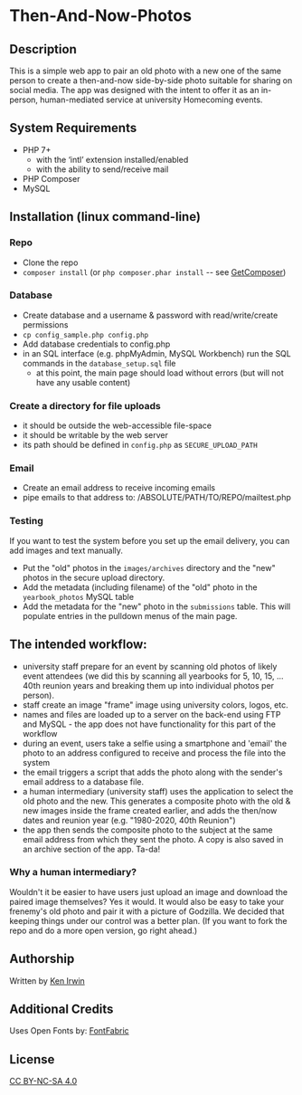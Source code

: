 # Then-And-Now-Photos

## Description
This is a simple web app to pair an old photo with a new one of the same person to create a then-and-now side-by-side photo suitable for sharing on social media. The app was designed with the intent to offer it as an in-person, human-mediated service at university Homecoming events.

## System Requirements
* PHP 7+
  * with the ‘intl’ extension installed/enabled
  * with the ability to send/receive mail
* PHP Composer
* MySQL

## Installation (linux command-line)

### Repo
* Clone the repo
* `composer install` (or `php composer.phar install` -- see [GetComposer](https://getcomposer.org/doc/00-intro.md#installation-linux-unix-macos))

### Database
* Create database and a username & password with read/write/create permissions
* `cp config_sample.php config.php`
* Add database credentials to config.php
* in an SQL interface (e.g. phpMyAdmin, MySQL Workbench) run the SQL commands in the `database_setup.sql` file
  * at this point, the main page should load without errors (but will not have any usable content) 

### Create a directory for file uploads
* it should be outside the web-accessible file-space 
* it should be writable by the web server
* its path should be defined in `config.php` as `SECURE_UPLOAD_PATH`

### Email
* Create an email address to receive incoming emails
* pipe emails to that address to: /ABSOLUTE/PATH/TO/REPO/mailtest.php

### Testing

If you want to test the system before you set up the email delivery, you can add images and text manually. 
* Put the "old" photos in the `images/archives` directory and the "new" photos in the secure upload directory. 
* Add the metadata (including filename) of the "old" photo in the `yearbook_photos` MySQL table
* Add the metadata for the "new" photo in the `submissions` table. This will populate entries in the pulldown menus of the main page. 

## The intended workflow: 
* university staff prepare for an event by scanning old photos of likely event attendees (we did this by scanning all yearbooks for 5, 10, 15, ... 40th reunion years and breaking them up into individual photos per person).
* staff create an image "frame" image using university colors, logos, etc.
* names and files are loaded up to a server on the back-end using FTP and MySQL - the app does not have functionality for this part of the workflow
* during an event, users take a selfie using a smartphone and 'email' the photo to an address configured to receive and process the file into the system
* the email triggers a script that adds the photo along with the sender's email address to a database file.
* a human intermediary (university staff) uses the application to select the old photo and the new. This generates a composite photo with the old & new images inside the frame created earlier, and adds the then/now dates and reunion year (e.g. "1980-2020, 40th Reunion")
* the app then sends the composite photo to the subject at the same email address from which they sent the photo. A copy is also saved in an archive section of the app. Ta-da!

### Why a human intermediary? 

Wouldn't it be easier to have users just upload an image and download the paired image themselves? Yes it would. It would also be easy to take your frenemy's old photo and pair it with a picture of Godzilla. We decided that keeping things under our control was a better plan. (If you want to fork the repo and do a more open version, go right ahead.) 

## Authorship

Written by [Ken Irwin](https://www.github.com/kenirwin)

## Additional Credits

Uses Open Fonts by: [FontFabric](https://www.fontfabric.com/fonts/mont/)


## License

[CC BY-NC-SA 4.0](https://creativecommons.org/licenses/by-nc-sa/4.0/)
